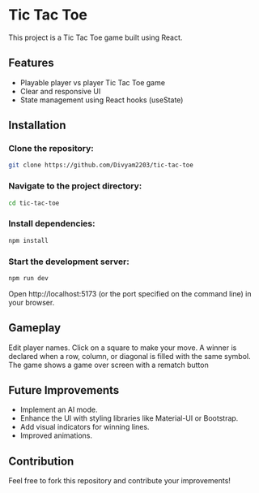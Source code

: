 # Tic Tac Toe

This project is a Tic Tac Toe game built using React.

## Features

- Playable player vs player Tic Tac Toe game
- Clear and responsive UI
- State management using React hooks (useState)

## Installation

### Clone the repository:

```Bash
git clone https://github.com/Divyam2203/tic-tac-toe
```
  
### Navigate to the project directory:

```Bash
cd tic-tac-toe
```

### Install dependencies:

```Bash
npm install
```

### Start the development server:

```Bash
npm run dev
```

Open http://localhost:5173 (or the port specified on the command line) in your browser.

## Gameplay

Edit player names.
Click on a square to make your move.
A winner is declared when a row, column, or diagonal is filled with the same symbol.
The game shows a game over screen with a rematch button

## Future Improvements

- Implement an AI mode.
- Enhance the UI with styling libraries like Material-UI or Bootstrap.
- Add visual indicators for winning lines.
- Improved animations.

## Contribution

Feel free to fork this repository and contribute your improvements!
